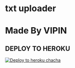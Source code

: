 # txt uploader

# Made By VIPIN 


## DEPLOY TO HEROKU


[![Deploy to heroku chacha](https://www.herokucdn.com/deploy/button.svg)](https://dashboard.heroku.com/new?template=https://github.com/Vipinsharmababu/tiger-txt-ADVANCED)

